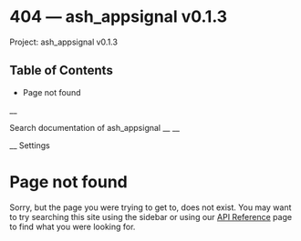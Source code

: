 # 404 — ash_appsignal v0.1.3

Project: ash_appsignal v0.1.3

## Table of Contents

- Page not found

__

Search documentation of ash_appsignal __ __

__ Settings

#  Page not found

Sorry, but the page you were trying to get to, does not exist. You may want to try searching this site using the sidebar or using our [API Reference](external_link) page to find what you were looking for.
